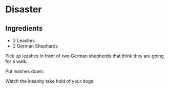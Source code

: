 # Disaster

## Ingredients
* 2 Leashes
* 2 German Shephards

Pick up leashes in front of two German shepherds that think they are going for a walk.

Put leashes down.

Watch the insanity take hold of your dogs.